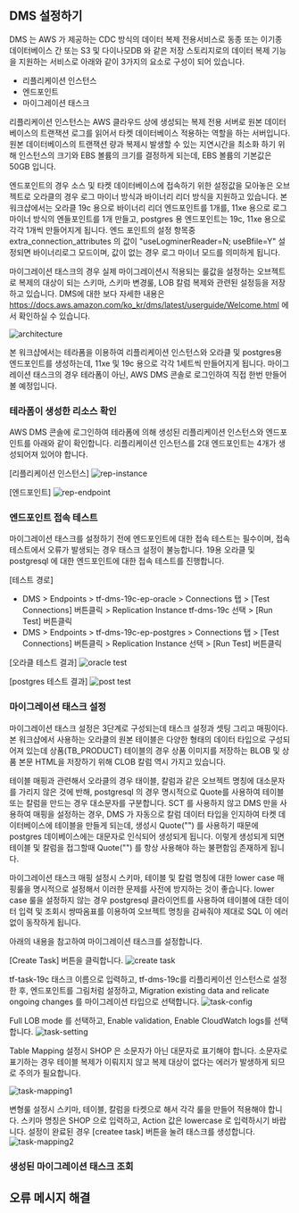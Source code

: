 ## DMS 설정하기 ##

DMS 는 AWS 가 제공하는 CDC 방식의 데이터 복제 전용서비스로 동종 또는 이기종 데이터베이스 간 또는 S3 및 다이나모DB 와 같은 저장 스토리지로의 데이터 복제 기능을 지원하는 서비스로 아래와 같이 3가지의 요소로 구성이 되어 있습니다.

* 리플리케이션 인스턴스
* 엔드포인트
* 마이그레이션 태스크

리플리케이션 인스턴스는 AWS 클라우드 상에 생성되는 복제 전용 서버로 원본 데이터베이스의 트랜잭션 로그를 읽어서 타켓 데이터베이스 적용하는 역할을 하는 서버입니다.
원본 데이터베이스의 트랜잭션 량과 복제시 발생할 수 있는 지연시간을 최소화 하기 위해 인스턴스의 크기와 EBS 볼륨의 크기를 결정하게 되는데, EBS 볼륨의 기본값은 50GB 입니다.   

엔드포인트의 경우 소스 및 타켓 데이터베이스에 접속하기 위한 설정값을 모아놓은 오브젝트로 오라클의 경우 로그 마이너 방식과 바이너리 리더 방식을 지원하고 있습니다.
본 워크샵에서는 오라클 19c 용으로 바이너리 리더 엔드포인트를 1개를, 11xe 용으로 로그 마이너 방식의 엔들포인트를 1개 만들고, postgres 용 엔드포인트는 19c, 11xe 용으로 각각 1개씩 만들어지게 됩니다.
엔드 포인트의 설정 항목중 extra_connection_attributes 의 값이 "useLogminerReader=N; useBfile=Y" 설정되면 바이너리로그 모드이며, 값이 없는 경우 로그 마이너 모드를 의미하게 됩니다. 

마이그레이션 태스크의 경우 실제 마이그레이션시 적용되는 룰값을 설정하는 오브젝트로 복제의 대상이 되는 스키마, 스키마 변경룰, LOB 칼럼 복제와 관련된 설정등을 저장하고 있습니다. 
DMS에 대한 보다 자세한 내용은 https://docs.aws.amazon.com/ko_kr/dms/latest/userguide/Welcome.html 에서 확인하실 수 있습니다. 

![architecture](https://github.com/gnosia93/postgres-terraform/blob/main/dms/images/dms-architecture.png)

본 워크샵에서는 테라폼을 이용하여 리플리케이션 인스턴스와 오라클 및 postgres용 엔드포인트를 생성하는데, 11xe 및 19c 용으로 각각 1세트씩 만들어지게 됩니다. 
마이그레이션 태스크의 경우 테라폼이 아닌, AWS DMS 콘솔로 로그인하여 직접 한번 만들어 볼 예정입니다. 

### 테라폼이 생성한 리소스 확인 ###

AWS DMS 콘솔에 로그인하여 테라폼에 의해 생성된 리플리케이션 인스턴스와 엔드포인트를 아래와 같이 확인합니다. 리플리케이션 인스턴스를 2대 엔드포인트는 4개가 생성되어져 있어야 합니다. 

[리플리케이션 인스턴스]
![rep-instance](https://github.com/gnosia93/postgres-terraform/blob/main/dms/images/dms-replication-inst.png)

[엔드포인트]
![rep-endpoint](https://github.com/gnosia93/postgres-terraform/blob/main/dms/images/dms-ep.png)


### 엔드포인트 접속 테스트 ###

마이그레이션 태스크를 설정하기 전에 엔드포인트에 대한 접속 테스트는 필수이며, 접속 테스트에서 오류가 발생되는 경우 태스크 설정이 불능합니다. 19용 오라클 및 postgresql 에 대한 엔드포인트에 대한 접속 테스트를 진행합니다. 

[테스트 경로]
* DMS > Endpoints > tf-dms-19c-ep-oracle > Connections 탭 > [Test Connections] 버튼클릭 > Replication Instance tf-dms-19c 선택 > [Run Test] 버튼클릭
* DMS > Endpoints > tf-dms-19c-ep-postgres > Connections 탭 > [Test Connections] 버튼클릭 > Replication Instance 선택 > [Run Test] 버튼클릭

[오라클 테스트 결과]
![oracle test](https://github.com/gnosia93/postgres-terraform/blob/main/dms/images/dms-test-oracle.png)

[postgres 테스트 결과]
![post test](https://github.com/gnosia93/postgres-terraform/blob/main/dms/images/dms-test-postgres.png)


### 마이그레이션 태스크 설정 ###

마이그레이션 태스크 설정은 3단계로 구성되는데 태스크 설정과 셋팅 그리고 매핑이다. 본 워크샵에서 사용하는 오라클의 원본 테이블은 다양한 형태의 데이터 타입으로 구성되어져 있는데
상품(TB_PRODUCT) 테이블의 경우 상품 이미지를 저장하는 BLOB 및 상품 본문 HTML을 저장하기 위해 CLOB 칼럼 역시 가지고 있습니다. 

테이블 매핑과 관련해서 오라클의 경우 태이블, 칼럼과 같은 오브젝트 명칭에 대소문자를 가리지 않은 것에 반해, postgresql 의 경우 명시적으로 Quote를 사용하여 테이블 또는 칼럼을 만드는 경우 대소문자를
구분합니다. SCT 를 사용하지 않고 DMS 만을 사용하여 매핑을 설정하는 경우, DMS 가 자동으로 칼럼 데이터 타입을 인지하여 타켓 데이터베이스에 테이블을 만들게 되는데, 생성시 Quote("") 를
사용하기 때문에 postgres 데이베이스에는 대문자로 인식되어 생성되게 됩니다. 이렇게 생성되게 되면 테이블 및 칼럼을 접그할때 Quote("") 를 항상 사용해야 하는 불편함임 존재하게 됩니다. 

마이그레이션 태스크 매핑 설정시 스키마, 테이블 및 칼럼 명칭에 대한 lower case 매핑룰을 명시적으로 설정해서 이러한 문제를 사전에 방지하는 것이 좋습니다. lower case 룰을 설정하지 않는 경우
postgresql 클라이언트를 사용하여 테이블에 대한 데이터 입력 및 조회시 쌍따옴표를 이용하여 오브젝트 명칭을 감싸줘야 제대로 SQL 이 에러없이 동작하게 됩니다. 

아래의 내용을 참고하여 마이그레이션 태스크를 설정합니다. 

[Create Task] 버튼을 클릭합니다.
![create task](https://github.com/gnosia93/postgres-terraform/blob/main/dms/images/dms-create-task.png)

tf-task-19c 태스크 이름으로 입력하고, tf-dms-19c를 리플리케이션 인스턴스로 설정한 후, 엔드포인트를 그림처럼 설정하고, Migration existing data and relicate ongoing changes 를 마이그레이션 타입으로 선택합니다. 
![task-config](https://github.com/gnosia93/postgres-terraform/blob/main/dms/images/dms-task-config.png)

Full LOB mode 를 선택하고, Enable validation, Enable CloudWatch logs를 선택합니다. 
![task-setting](https://github.com/gnosia93/postgres-terraform/blob/main/dms/images/dms-task-setting.png)

Table Mapping 설정시 SHOP 은 소문자가 아닌 대문자로 표기해야 합니다. 소문자로 표기하는 경우 테이블 복제가 이뤄지지 않고 복제 대상이 없다는 에러가 발생하게 되므로 주의가 필요합니다.  

![task-mapping1](https://github.com/gnosia93/postgres-terraform/blob/main/dms/images/dms-table-mapping1.png)

변형룰 설정시 스키마, 테이블, 칼럼을 타켓으로 해서 각각 룰을 만들어 적용해야 합니다. 스키마 명칭은 SHOP 으로 입력하고, Action 값은 lowercase 로 입력하시기 바랍니다.
설정이 완료된 경우 [createe task] 버튼을 눌려 태스크를 생성합니다. 
![task-mapping2](https://github.com/gnosia93/postgres-terraform/blob/main/dms/images/dms-table-mapping2.png)


### 생성된 마이그레이션 태스크 조회 ###

## 오류 메시지 해결 ##
